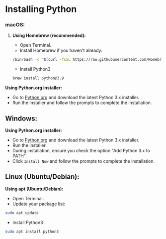 # Installing Python

### macOS:

1. **Using Homebrew (recommended):**

   - Open Terminal.
   - Install Homebrew if you haven't already:

   ```bash
   /bin/bash -c "$(curl -fsSL https://raw.githubusercontent.com/Homebrew/install/HEAD/install.sh)"
   ```

   - Install Python3

   ```bash
   brew install python@3.9
   ```

**Using Python.org installer:**

- Go to [Python.org](https://www.python.org/downloads/) and download the latest Python 3.x installer.
- Run the installer and follow the prompts to complete the installation.

## Windows:

**Using Python.org installer:**

- Go to [Python.org](https://www.python.org/downloads/windows/) and download the latest Python 3.x installer.
- Run the installer.
- During installation, ensure you check the option "Add Python 3.x to PATH".
- Click `Install Now` and follow the prompts to complete the installation.

## Linux (Ubuntu/Debian):

**Using apt (Ubuntu/Debian):**

- Open Terminal.
- Update your package list:

```bash
sudo apt update
```

- Install Python3

```bash
sudo apt install python3
```
